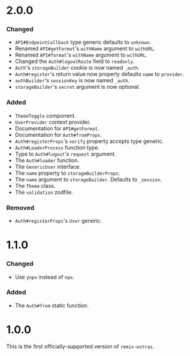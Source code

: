 # 2.0.0

### Changed
- `API#EndpointCallback` type generic defaults to `unknown`.
- Renamed `API#getFormat`'s `withName` argument to `withURL`.
- Renamed `API#format`'s `withName` argument to `withURL`.
- Changed the `Auth#logoutRoute` field to `readonly`.
- `Auth`'s `storageBuilder` cookie is now named `_auth`.
- `Auth#register`'s return value now properly defaults `name` to `provider`.
- `authBuilder`'s `sessionKey` is now named `_auth`.
- `storageBuilder`'s `secret` argument is now optional.

### Added
- `ThemeToggle` component.
- `UserProvider` context provider.
- Documentation for `API#getFormat`.
- Documentation for `Auth#fromProps`.
- `Auth#registerProps`'s `verify` property accepts type generic.
- `Auth#LoaderProcess` function type.
- Type to `Auth#logout`'s `request` argument.
- The `Auth#loader` function.
- The `GenericUser` interface.
- The `name` property to `storageBuilderProps`.
- The `name` argument to `storageBuilder`. Defaults to `_session`.
- The `Theme` class.
- The `validation` zodfile.

### Removed
- `Auth#registerProps`'s `User` generic.

# 1.1.0
### Changed
- Use `ynpx` instead of `npx`.

### Added
- The `Auth#from` static function.

# 1.0.0
This is the first officially-supported version of `remix-extras`.
